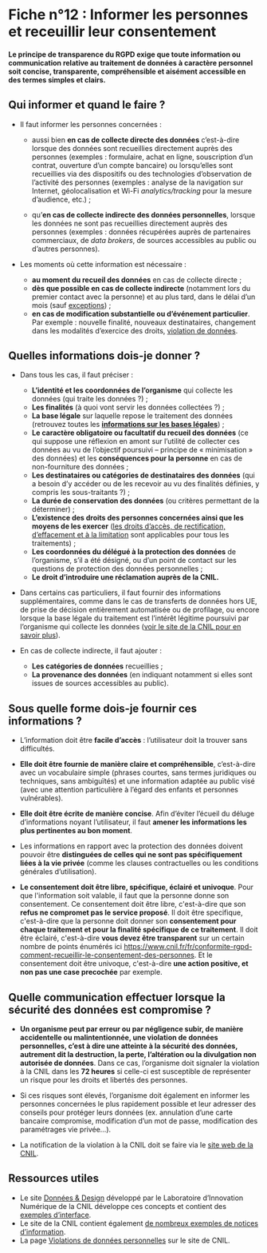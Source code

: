 # Fiche n°12 : Informer les personnes et receuillir leur consentement 

#### Le principe de transparence du RGPD exige que toute information ou communication relative au traitement de données à caractère personnel soit concise, transparente, compréhensible et aisément accessible en des termes simples et clairs.

## Qui informer et quand le faire ?

* Il faut informer les personnes concernées :

    * aussi bien **en cas de collecte directe des données** c’est-à-dire lorsque des données sont recueillies directement auprès des personnes (exemples : formulaire, achat en ligne, souscription d’un contrat, ouverture d’un compte bancaire) ou lorsqu’elles sont recueillies via des dispositifs ou des technologies d’observation de l’activité des personnes (exemples : analyse de la navigation sur Internet, géolocalisation et Wi-Fi _analytics/tracking_ pour la mesure d’audience, etc.) ;

    * qu’**en cas de collecte indirecte des données personnelles**, lorsque
     les données ne sont pas recueillies directement auprès des personnes
    (exemples : données récupérées auprès de partenaires commerciaux, de *data brokers*, de sources accessibles au public ou d’autres personnes).

* Les moments où cette information est nécessaire :

    * **au moment du recueil des données** en cas de collecte directe ;
    * **dès que possible en cas de collecte indirecte** (notamment lors du premier contact avec la personne) et au plus tard, dans le délai d’un mois (sauf [exceptions](https://www.cnil.fr/fr/reglement-europeen-protection-donnees/chapitre3#art14-5)) ;
    * **en cas de modification substantielle ou d’événement particulier**. Par exemple : nouvelle finalité, nouveaux destinataires, changement dans les modalités d’exercice des droits, [violation de données](#Fiche_n°1_:_Identifier_les_données_à_caractère_personnel).

## Quelles informations dois-je donner ?

* Dans tous les cas, il faut préciser :

    * **L’identité et les coordonnées de l’organisme** qui collecte les données (qui traite les données ?) ;
    * **Les finalités** (à quoi vont servir les données collectées ?) ;
    * **La base légale** sur laquelle repose le traitement des données (retrouvez toutes les [**informations sur les bases légales**](https://www.cnil.fr/fr/les-bases-legales)) ;
    * **Le caractère obligatoire ou facultatif du recueil des données** (ce
     qui suppose une réflexion en amont sur l’utilité de collecter ces
    données au vu de l’objectif poursuivi – principe de « minimisation » des
     données) et les **conséquences pour la personne** en cas de non-fourniture des
    données ;
    * **Les destinataires ou catégories de destinataires des données** (qui a besoin d’y accéder ou de les recevoir au vu des finalités définies, y compris les sous-traitants ?) ;
    * **La durée de conservation des données** (ou critères permettant de la déterminer) ;
    * **L’existence des droits des personnes concernées ainsi que les moyens de les exercer** ([les droits d’accès, de rectification, d’effacement et à la limitation](https://www.cnil.fr/fr/les-droits-pour-maitriser-vos-donnees-personnelles) sont applicables pour tous les traitements) ;
    * **Les coordonnées du délégué à la protection des données** de l’organisme, s’il a été désigné, ou d’un point de contact sur les questions de protection des données personnelles ;
    * **Le droit d’introduire une réclamation auprès de la CNIL.**

* Dans certains cas particuliers, il faut fournir des informations supplémentaires, comme dans le cas de transferts de données hors UE, de prise de décision entièrement automatisée ou de profilage, ou encore lorsque la base légale du traitement est l’intérêt légitime poursuivi par l’organisme qui collecte les données ([voir le site de la CNIL pour en savoir plus](https://www.cnil.fr/fr/conformite-rgpd-information-des-personnes-et-transparence)).

* En cas de collecte indirecte, il faut ajouter :

    * **Les catégories de données** recueillies ;
    * **La provenance des données** (en indiquant notamment si elles sont issues de sources accessibles au public).

## Sous quelle forme dois-je fournir ces informations ?

* L’information doit être **facile d’accès** : l’utilisateur doit la trouver sans difficultés.

* **Elle doit être fournie de manière claire et compréhensible**, c’est-à-dire avec un vocabulaire simple (phrases courtes, sans termes juridiques ou techniques, sans ambiguïtés) et une information adaptée au public visé (avec une attention particulière à l’égard des enfants et personnes vulnérables).

* **Elle doit être écrite de manière concise**. Afin d’éviter l’écueil du déluge d’informations noyant l’utilisateur, il faut **amener les informations les plus pertinentes au bon moment**.

* Les informations en rapport avec la protection des données doivent pouvoir être **distinguées de celles qui ne sont pas spécifiquement liées à la vie privée** (comme les clauses contractuelles ou les conditions générales d’utilisation).

* **Le consentement doit être libre, spécifique, éclairé et univoque**. Pour que l'information soit valable, il faut que la personne donne son consentement. Ce consentement doit être libre, c'est-à-dire que son **refus ne compromet pas le service proposé**. Il doit être specifique, c'est-à-dire que la personne doit donner son **consentement pour chaque traitement et pour la finalité spécifique de ce traitement**. Il doit être éclairé, c'est-à-dire **vous devez être transparent** sur un certain nombre de points énumérés ici https://www.cnil.fr/fr/conformite-rgpd-comment-recueillir-le-consentement-des-personnes. Et le consentement doit être univoque, c'est-à-dire **une action positive, et non pas une case precochée** par exemple.  

## 	Quelle communication effectuer lorsque la sécurité des données est compromise ?

* **Un organisme peut par erreur ou par négligence subir, de manière accidentelle ou malintentionnée, une violation de données personnelles, c’est à dire une atteinte à la sécurité des données, autrement dit la destruction, la perte, l’altération ou la divulgation non autorisée de données**. Dans ce cas, l’organisme doit signaler la violation à la CNIL dans les **72 heures** si celle-ci est susceptible de représenter un risque pour les droits et libertés des personnes.

* Si ces risques sont élevés, l’organisme doit également en informer les personnes concernées le plus rapidement possible et leur adresser des conseils pour protéger leurs données (ex. annulation d’une carte bancaire compromise, modification d’un mot de passe, modification des paramétrages vie privée…).

* La notification de la violation à la CNIL doit se faire via le [site web de la CNIL](https://www.cnil.fr/fr/notifier-une-violation-de-donnees-personnelles).

## Ressources utiles

* Le site [Données & Design](https://design.cnil.fr) développé par le Laboratoire d’Innovation Numérique de la CNIL développe ces concepts et contient des [exemples d’interface](https://design.cnil.fr/concepts/information/).
* Le site de la CNIL contient également [de nombreux exemples de notices d’information](https://www.cnil.fr/fr/rgpd-exemples-de-mentions-dinformation).
* La page [Violations de données personnelles](https://www.cnil.fr/fr/les-violations-de-donnees-personnelles) sur le site de CNIL.
